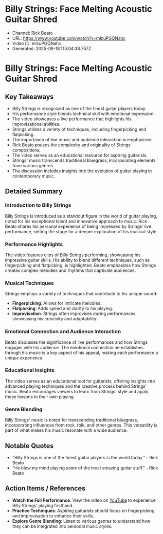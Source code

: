 # Billy Strings: Face Melting Acoustic Guitar Shred

- Channel: Rick Beato
- URL: https://www.youtube.com/watch?v=mlzuPGQNahc
- Video ID: mlzuPGQNahc
- Generated: 2025-09-18T15:04:38.757Z

# Billy Strings: Face Melting Acoustic Guitar Shred

## Key Takeaways
- Billy Strings is recognized as one of the finest guitar players today.
- His performance style blends technical skill with emotional expression.
- The video showcases a live performance that highlights his improvisational abilities.
- Strings utilizes a variety of techniques, including fingerpicking and flatpicking.
- The importance of live music and audience interaction is emphasized.
- Rick Beato praises the complexity and originality of Strings' compositions.
- The video serves as an educational resource for aspiring guitarists.
- Strings' music transcends traditional bluegrass, incorporating elements from various genres.
- The discussion includes insights into the evolution of guitar playing in contemporary music.

## Detailed Summary

### Introduction to Billy Strings
Billy Strings is introduced as a standout figure in the world of guitar playing, noted for his exceptional talent and innovative approach to music. Rick Beato shares his personal experience of being impressed by Strings' live performance, setting the stage for a deeper exploration of his musical style.

### Performance Highlights
The video features clips of Billy Strings performing, showcasing his impressive guitar skills. His ability to blend different techniques, such as fingerpicking and flatpicking, is highlighted. Beato emphasizes how Strings creates complex melodies and rhythms that captivate audiences.

### Musical Techniques
Strings employs a variety of techniques that contribute to his unique sound:
- **Fingerpicking**: Allows for intricate melodies.
- **Flatpicking**: Adds speed and clarity to his playing.
- **Improvisation**: Strings often improvises during performances, showcasing his creativity and adaptability.

### Emotional Connection and Audience Interaction
Beato discusses the significance of live performances and how Strings engages with his audience. The emotional connection he establishes through his music is a key aspect of his appeal, making each performance a unique experience.

### Educational Insights
The video serves as an educational tool for guitarists, offering insights into advanced playing techniques and the creative process behind Strings' music. Beato encourages viewers to learn from Strings' style and apply these lessons to their own playing.

### Genre Blending
Billy Strings' music is noted for transcending traditional bluegrass, incorporating influences from rock, folk, and other genres. This versatility is part of what makes his music resonate with a wide audience.

## Notable Quotes
- "Billy Strings is one of the finest guitar players in the world today." - Rick Beato
- "He blew my mind playing some of the most amazing guitar stuff." - Rick Beato

## Action Items / References
- **Watch the Full Performance**: View the video on [YouTube](https://www.youtube.com/watch?v=mlzuPGQNahc) to experience Billy Strings' playing firsthand.
- **Practice Techniques**: Aspiring guitarists should focus on fingerpicking and improvisation to enhance their skills.
- **Explore Genre Blending**: Listen to various genres to understand how they can be integrated into personal music styles.